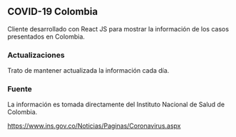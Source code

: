 ## COVID-19 Colombia
Cliente desarrollado con React JS para mostrar la información de los casos presentados en Colombia.

### Actualizaciones
Trato de mantener actualizada la información cada día.

### Fuente
La información es tomada directamente del Instituto Nacional de Salud de Colombia.

https://www.ins.gov.co/Noticias/Paginas/Coronavirus.aspx